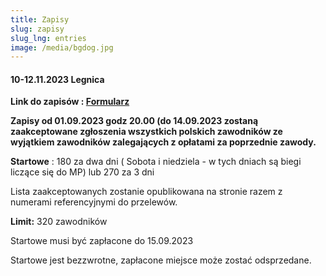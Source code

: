 ```yaml
---
title: Zapisy
slug: zapisy
slug_lng: entries
image: /media/bgdog.jpg
---
```

#### 10-12.11.2023 Legnica

 **Link do zapisów : [Formularz](https://docs.google.com/forms/d/e/1FAIpQLSepKTgp87shQOLHyKQzWSStTNLIZgiiCGhqztJ_v4_B8U-nGg/viewform)** 

**Zapisy od 01.09.2023 godz 20.00 (do 14.09.2023 zostaną zaakceptowane zgłoszenia wszystkich polskich zawodników ze wyjątkiem zawodników zalegających z opłatami za poprzednie zawody.**

**Startowe** : 180 za dwa dni ( Sobota i niedziela  - w tych dniach są biegi liczące się do MP) lub 270 za 3 dni

Lista zaakceptowanych zostanie opublikowana na stronie razem z numerami referencyjnymi do przelewów. 

**Limit:** 320 zawodników

Startowe musi być zapłacone do 15.09.2023

Startowe jest bezzwrotne, zapłacone miejsce może zostać odsprzedane.